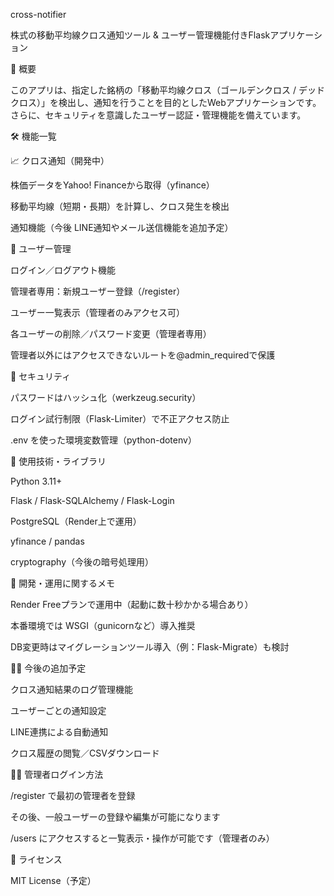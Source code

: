 cross-notifier

株式の移動平均線クロス通知ツール & ユーザー管理機能付きFlaskアプリケーション

🚀 概要

このアプリは、指定した銘柄の「移動平均線クロス（ゴールデンクロス / デッドクロス）」を検出し、通知を行うことを目的としたWebアプリケーションです。さらに、セキュリティを意識したユーザー認証・管理機能を備えています。

🛠 機能一覧

📈 クロス通知（開発中）

株価データをYahoo! Financeから取得（yfinance）

移動平均線（短期・長期）を計算し、クロス発生を検出

通知機能（今後 LINE通知やメール送信機能を追加予定）

👤 ユーザー管理

ログイン／ログアウト機能

管理者専用：新規ユーザー登録（/register）

ユーザー一覧表示（管理者のみアクセス可）

各ユーザーの削除／パスワード変更（管理者専用）

管理者以外にはアクセスできないルートを@admin_requiredで保護

🔐 セキュリティ

パスワードはハッシュ化（werkzeug.security）

ログイン試行制限（Flask-Limiter）で不正アクセス防止

.env を使った環境変数管理（python-dotenv）

📁 使用技術・ライブラリ

Python 3.11+

Flask / Flask-SQLAlchemy / Flask-Login

PostgreSQL（Render上で運用）

yfinance / pandas

cryptography（今後の暗号処理用）

🧪 開発・運用に関するメモ

Render Freeプランで運用中（起動に数十秒かかる場合あり）

本番環境では WSGI（gunicornなど）導入推奨

DB変更時はマイグレーションツール導入（例：Flask-Migrate）も検討

🧑‍💻 今後の追加予定

クロス通知結果のログ管理機能

ユーザーごとの通知設定

LINE連携による自動通知

クロス履歴の閲覧／CSVダウンロード

👨‍🏫 管理者ログイン方法

/register で最初の管理者を登録

その後、一般ユーザーの登録や編集が可能になります

/users にアクセスすると一覧表示・操作が可能です（管理者のみ）

📎 ライセンス

MIT License（予定）
